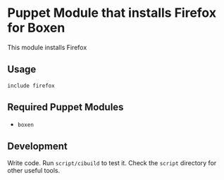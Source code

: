 # Puppet Module that installs Firefox for Boxen

This module installs Firefox

## Usage

```puppet
include firefox
```

## Required Puppet Modules

* `boxen`

## Development

Write code. Run `script/cibuild` to test it. Check the `script` directory for other useful tools.
